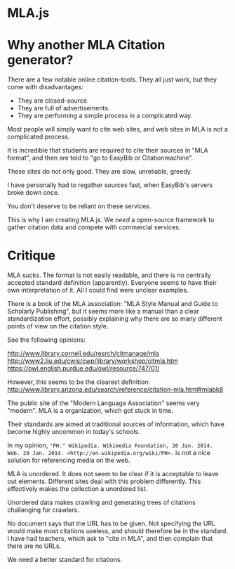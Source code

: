 MLA.js
========

# Why another MLA Citation generator?

There are a few notable online citation-tools.
They all just work, but they come with disadvantages:
* They are closed-source.
* They are full of advertisements.
* They are performing a simple process in a complicated way.

Most people will simply want to cite web sites,
and web sites in MLA is not a complicated process.

It is incredible that students are required to cite
their sources in "MLA format",
and then are told to "go to EasyBib or Citationmachine".

These sites do not only good.
They are slow, unreliable, greedy.

I have personally had to regather sources fast, when EasyBib's
servers broke down once.

You don't deserve to be reliant on these services.


This is why I am creating MLA.js.
We *need* a open-source framework to gather citation data
and compete with commercial services.

# Critique

MLA sucks.
The format is not easily readable, and there is
no centrally accepted standard definition (apparently).
Everyone seems to have their own interpretation of it.
All I could find were unclear examples.

There is a book of the MLA association:
"MLA Style Manual and Guide to Scholarly Publishing",
but it seems more like a manual than a clear standardization effort,
possibly explaining why there are so many different points of
view on the citation style.

See the following opinions:

http://www.library.cornell.edu/resrch/citmanage/mla
http://www2.liu.edu/cwis/cwp/library/workshop/citmla.htm
https://owl.english.purdue.edu/owl/resource/747/01/

However, this seems to be the clearest definition:
http://www.library.arizona.edu/search/reference/citation-mla.html#mlabk8

The public site of the "Modern Language Association"
seems very "modern". MLA is a organization, which got
stuck in time.

Their standards are aimed at traditional sources of information,
which have become highly uncommon in today's schools.

In my opinion,
`"PH." Wikipedia. Wikimedia Foundation, 26 Jan. 2014. Web. 29 Jan. 2014. <http://en.wikipedia.org/wiki/PH>.`
is not a nice solution for referencing media on the web.

MLA is unordered. It does not seem to be clear if it is
acceptable to leave out elements.
Different sites deal with this problem differently.
This effectively makes the collection a unordered list.

Unordered data makes crawling and generating trees of citations
challenging for crawlers.

No document says that the URL has to be given.
Not specifying the URL would make most citations useless,
and should therefore be in the standard.
I have had teachers, which ask to "cite in MLA", and then
complain that there are no URLs.

We need a better standard for citations.
